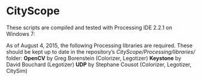 # CityScope

These scripts are compiled and tested with Processing IDE 2.2.1 on Windows 7:

As of August 4, 2015, the following Processing libraries are required.  These should be kept up to date in the repository’s *CityScope/Processing/libraries/* folder:
	**OpenCV** by Greg Borenstein (Colorizer, Legotizer)
	**Keystone** by David Bouchard (Legotizer)
	**UDP** by Stephane Cousot (Colorizer, Legotizer, CitySim)
